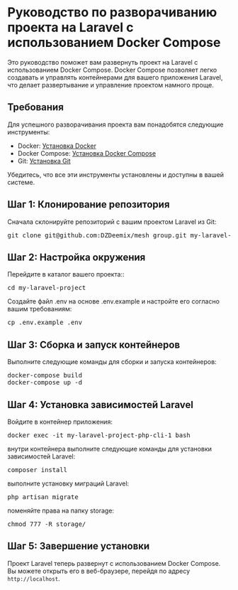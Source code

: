 # Руководство по разворачиванию проекта на Laravel с использованием Docker Compose

Это руководство поможет вам развернуть проект на Laravel с использованием Docker Compose. Docker Compose позволяет легко создавать и управлять контейнерами для вашего приложения Laravel, что делает развертывание и управление проектом намного проще.

## Требования

Для успешного разворачивания проекта вам понадобятся следующие инструменты:

- Docker: [Установка Docker](https://docs.docker.com/get-docker/)
- Docker Compose: [Установка Docker Compose](https://docs.docker.com/compose/install/)
- Git: [Установка Git](https://git-scm.com/book/en/v2/Getting-Started-Installing-Git)


Убедитесь, что все эти инструменты установлены и доступны в вашей системе.

## Шаг 1: Клонирование репозитория

Сначала склонируйте репозиторий с вашим проектом Laravel из Git:

<pre>
git clone git@github.com:DZDeemix/mesh_group.git my-laravel-project
</pre>

## Шаг 2: Настройка окружения

Перейдите в каталог вашего проекта::

<pre>
cd my-laravel-project
</pre>

Создайте файл .env на основе .env.example и настройте его согласно вашим требованиям:

<pre>
cp .env.example .env
</pre>

## Шаг 3: Сборка и запуск контейнеров

Выполните следующие команды для сборки и запуска контейнеров:
<pre>
docker-compose build
docker-compose up -d
</pre>

## Шаг 4: Установка зависимостей Laravel

Войдите в контейнер приложения:
<pre>
docker exec -it my-laravel-project-php-cli-1 bash
</pre>
внутри контейнера выполните следующие команды для установки зависимостей Laravel:
<pre>
composer install
</pre>
выполните установку миграций Laravel:
<pre>
php artisan migrate
</pre>
поменяйте права на папку storage:
<pre>
chmod 777 -R storage/
</pre>

## Шаг 5: Завершение установки

Проект Laravel теперь развернут с использованием Docker Compose. Вы можете открыть его в веб-браузере, перейдя по адресу `http://localhost`.

